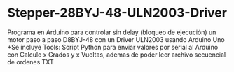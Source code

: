 # Stepper-28BYJ-48-ULN2003-Driver
Programa en Arduino para controlar sin delay (bloqueo de ejecución) un motor paso a paso D8BYJ-48 con un Driver ULN2003 usando Arduino Uno
+Se incluye Tools: Script Python para enviar valores por serial al Arduino con Calculo x Grados y x Vueltas, ademas de poder leer archivo secuencial de ordenes TXT
